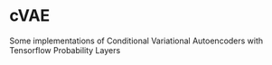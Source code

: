 # cVAE
Some implementations of Conditional Variational Autoencoders with Tensorflow Probability Layers
